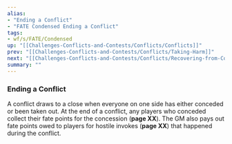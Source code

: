 ```yaml
---
alias:
- "Ending a Conflict"
- "FATE Condensed Ending a Conflict"
tags:
- wf/s/FATE/Condensed
up: "[[Challenges-Conflicts-and-Contests/Conflicts/Conflicts]]"
prev: "[[Challenges-Conflicts-and-Contests/Conflicts/Taking-Harm]]"
next: "[[Challenges-Conflicts-and-Contests/Conflicts/Recovering-from-Conflicts]]"
summary: ""
---
```

### Ending a Conflict

A conflict draws to a close when everyone on one side has either conceded or been taken out. At the end of a conflict, any players who conceded collect their fate points for the concession (**page XX**). The GM also pays out fate points owed to players for hostile invokes (**page XX**) that happened during the conflict.